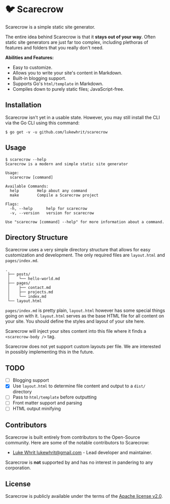 # 🐦 Scarecrow

Scarecrow is a simple static site generator.

The entire idea behind Scarecrow is that it **stays out of your way**. Often static site generators are just far too complex, including plethoras of features and folders that you really don't need.

**Abilities and Features:**

* Easy to customize.
* Allows you to write your site's content in Markdown. 
* Built-in blogging support.
* Supports Go's `html/template` in Markdown.
* Compiles down to purely static files; JavaScript-free.

## Installation

Scarecrow isn't yet in a usable state. However, you may still install the CLI via the Go CLI using this command:

```
$ go get -v -u github.com/lukewhrit/scarecrow
```

## Usage

```
$ scarecrow --help
Scarecrow is a modern and simple static site generator

Usage:
  scarecrow [command]

Available Commands:
  help        Help about any command
  make        Compile a Scarecrow project

Flags:
  -h, --help      help for scarecrow
  -v, --version   version for scarecrow

Use "scarecrow [command] --help" for more information about a command.
```

## Directory Structure

Scarecrow uses a very simple directory structure that allows for easy customization and development. The only required files are `layout.html` and `pages/index.md`.

```
.
 ├── posts/
 │    └── hello-world.md
 ├── pages/
 │    ├── contact.md
 │    ├── projects.md
 │    └── index.md
 └── layout.html
```

`pages/index.md` is pretty plain, `layout.html` however has some special things going on with it. `layout.html` serves as the base HTML file for all content on your site. You should define the styles and layout of your site here.

Scarecrow will inject your sites content into this file where it finds a `<scarecrow-body />` tag.

Scarecrow does not yet support custom layouts per file. We are interested in possibly implementing this in the future.

## TODO

* [ ] Blogging support
* [X] Use `layout.html` to determine file content and output to a `dist/` directory
* [ ] Pass to `html/template` before outputting
* [ ] Front matter support and parsing
* [ ] HTML output minifying

## Contributors

Scarecrow is built entirely from contributors to the Open-Source community. Here are some of the notable contributors to Scarecrow:

* [Luke Whrit <lukewhrit@gmail.com>](https://github.com/lukewhrit) - Lead developer and maintainer.

Scarecrow is **not** supported by and has no interest in pandering to any corporation.

## License

Scarecrow is publicly available under the terms of the [Apache license v2.0](license).
